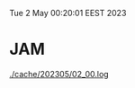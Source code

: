 Tue  2 May 00:20:01 EEST 2023
# JAM
<a href='./cache/202305/02_00.log'>./cache/202305/02_00.log</a>
